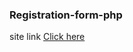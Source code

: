 ### Registration-form-php

site link
[Click here](http://registrationphps.infinityfreeapp.com/login.php)
